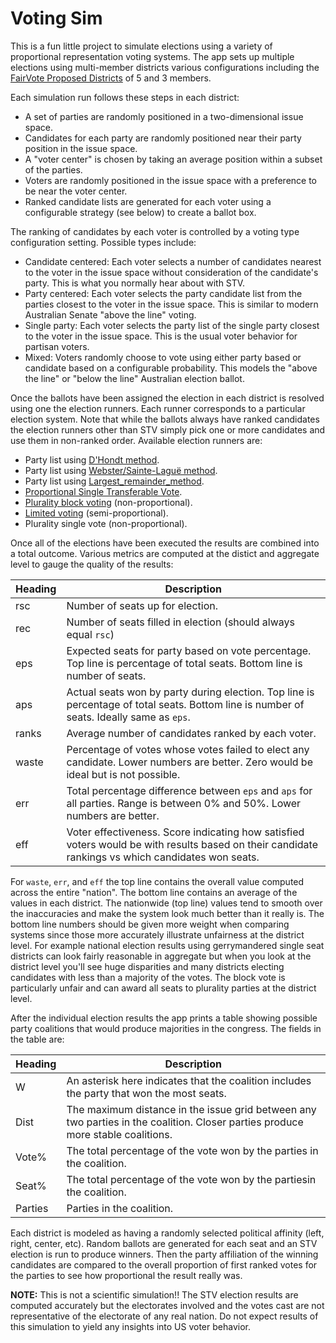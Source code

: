 # Voting Sim

This is a fun little project to simulate elections using a variety of proportional representation voting systems. The
app sets up multiple elections using multi-member districts various configurations including the
[FairVote Proposed Districts](https://www.fairvote.org/fair_rep_in_congress#the_fair_representation_act_in_your_state_ceuyfcksbeh7qolrydoazw)
of 5 and 3 members.

Each simulation run follows these steps in each district:

- A set of parties are randomly positioned in a two-dimensional issue space.
- Candidates for each party are randomly positioned near their party position in the issue space.
- A "voter center" is chosen by taking an average position within a subset of the parties.
- Voters are randomly positioned in the issue space with a preference to be near the voter center.
- Ranked candidate lists are generated for each voter using a configurable strategy (see below) to create a ballot box.

The ranking of candidates by each voter is controlled by a voting type configuration setting. Possible types include:

- Candidate centered: Each voter selects a number of candidates nearest to the voter in the issue space without
  consideration of the candidate's party. This is what you normally hear about with STV.
- Party centered: Each voter selects the party candidate list from the parties closest to the voter in the issue space.
  This is similar to modern Australian Senate "above the line" voting.
- Single party: Each voter selects the party list of the single party closest to the voter in the issue space. This is
  the usual voter behavior for partisan voters.
- Mixed: Voters randomly choose to vote using either party based or candidate based on a configurable probability. This
  models the "above the line" or "below the line" Australian election ballot.

Once the ballots have been assigned the election in each district is resolved using one the election runners. Each
runner corresponds to a particular election system. Note that while the ballots always have ranked candidates the
election runners other than STV simply pick one or more candidates and use them in non-ranked order. Available election
runners are:

- Party list using [D'Hondt method](https://en.wikipedia.org/wiki/D%27Hondt_method).
- Party list using [Webster/Sainte-Laguë method](https://en.wikipedia.org/wiki/Webster/Sainte-Lagu%C3%AB_method).
- Party list using [Largest_remainder_method](https://en.wikipedia.org/wiki/Largest_remainder_method).
- [Proportional Single Transferable Vote](https://www.fairvote.org/prcv#what_is_prcv).
- [Plurality block voting](https://en.wikipedia.org/wiki/Plurality_block_voting) (non-proportional).
- [Limited voting](https://en.wikipedia.org/wiki/Limited_voting) (semi-proportional).
- Plurality single vote (non-proportional).

Once all of the elections have been executed the results are combined into a total outcome. Various metrics are computed
at the distict and aggregate level to gauge the quality of the results:

| Heading | Description |
| ------- | ----------- |
| rsc     | Number of seats up for election. |
| rec     | Number of seats filled in election (should always equal `rsc`) |
| eps     | Expected seats for party based on vote percentage. Top line is percentage of total seats. Bottom line is number of seats. |
| aps     | Actual seats won by party during election. Top line is percentage of total seats. Bottom line is number of seats. Ideally same as `eps`. |
| ranks   | Average number of candidates ranked by each voter. |
| waste   | Percentage of votes whose votes failed to elect any candidate. Lower numbers are better. Zero would be ideal but is not possible. |
| err     | Total percentage difference between `eps` and `aps` for all parties. Range is between 0% and 50%. Lower numbers are better.  |
| eff     | Voter effectiveness. Score indicating how satisfied voters would be with results based on their candidate rankings vs which candidates won seats. |

For `waste`, `err`, and `eff` the top line contains the overall value computed across the entire "nation". The bottom
line contains an average of the values in each district. The nationwide (top line) values tend to smooth over the
inaccuracies and make the system look much better than it really is. The bottom line numbers should be given more weight
when comparing systems since those more accurately illustrate unfairness at the district level. For example national
election results using gerrymandered single seat districts can look fairly reasonable in aggregate but when you look at
the district level you'll see huge disparities and many districts electing candidates with less than a majority of the
votes. The block vote is particularly unfair and can award all seats to plurality parties at the district level.

After the individual election results the app prints a table showing possible party coalitions that would produce
majorities in the congress. The fields in the table are:

| Heading | Description                                                                                                                      |
|---------|----------------------------------------------------------------------------------------------------------------------------------|
| W       | An asterisk here indicates that the coalition includes the party that won the most seats.                                        |
| Dist    | The maximum distance in the issue grid between any two parties in the coalition. Closer parties produce more stable coalitions. | 
| Vote%   | The total percentage of the vote won by the parties in the coalition. |
| Seat%   | The total percentage of the vote won by the partiesin the coalition. |
| Parties | Parties in the coalition. |

Each district is modeled as having a randomly selected political affinity (left, right, center, etc). Random ballots are
generated for each seat and an STV election is run to produce winners. Then the party affiliation of the winning
candidates are compared to the overall proportion of first ranked votes for the parties to see how proportional the
result really was.

**NOTE:** This is not a scientific simulation!!  The STV election results are computed accurately but the electorates
involved and the votes cast are not representative of the electorate of any real nation. Do not expect results of this
simulation to yield any insights into US voter behavior.
